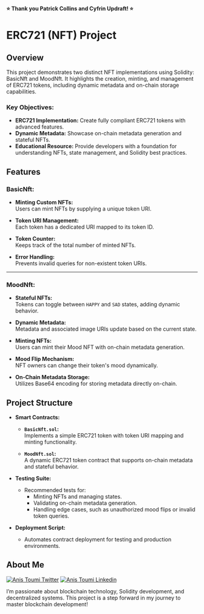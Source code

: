 **⭐️ Thank you Patrick Collins and Cyfrin Updraft! ⭐️**


# ERC721 (NFT) Project

## **Overview**

This project demonstrates two distinct NFT implementations using Solidity: BasicNft and MoodNft. It highlights the creation, minting, and management of ERC721 tokens, including dynamic metadata and on-chain storage capabilities.

### Key Objectives:

- **ERC721 Implementation:** Create fully compliant ERC721 tokens with advanced features.  
- **Dynamic Metadata:** Showcase on-chain metadata generation and stateful NFTs.  
- **Educational Resource:** Provide developers with a foundation for understanding NFTs, state management, and Solidity best practices.  



## **Features**

### **BasicNft:**  
- **Minting Custom NFTs:**  
  Users can mint NFTs by supplying a unique token URI.  

- **Token URI Management:**  
  Each token has a dedicated URI mapped to its token ID.  

- **Token Counter:**  
  Keeps track of the total number of minted NFTs.  

- **Error Handling:**  
  Prevents invalid queries for non-existent token URIs.  

---

### **MoodNft:**  
- **Stateful NFTs:**  
  Tokens can toggle between `HAPPY` and `SAD` states, adding dynamic behavior.  

- **Dynamic Metadata:**  
  Metadata and associated image URIs update based on the current state.  

- **Minting NFTs:**  
  Users can mint their Mood NFT with on-chain metadata generation.  

- **Mood Flip Mechanism:**  
  NFT owners can change their token's mood dynamically.  

- **On-Chain Metadata Storage:**  
  Utilizes Base64 encoding for storing metadata directly on-chain.



## **Project Structure**

- **Smart Contracts:**  
  - **`BasicNft.sol`:**  
    Implements a simple ERC721 token with token URI mapping and minting functionality.  

  - **`MoodNft.sol`:**  
    A dynamic ERC721 token contract that supports on-chain metadata and stateful behavior.  

- **Testing Suite:**  
  - Recommended tests for:  
    - Minting NFTs and managing states.  
    - Validating on-chain metadata generation.  
    - Handling edge cases, such as unauthorized mood flips or invalid token queries.  

- **Deployment Script:**  
  - Automates contract deployment for testing and production environments. 



## **About Me**

[![Anis Toumi Twitter](https://img.shields.io/badge/Twitter-1DA1F2?style=for-the-badge&logo=twitter&logoColor=white)](https://twitter.com/Anis_NFT)
[![Anis Toumi Linkedin](https://img.shields.io/badge/Linkedin-0e76a8?style=for-the-badge&logo=linkedin&logoColor=white)](https://www.linkedin.com/in/anis-toumi-1b158a83)

I’m passionate about blockchain technology, Solidity development, and decentralized systems. This project is a step forward in my journey to master blockchain development!